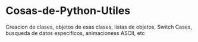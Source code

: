 # Cosas-de-Python-Utiles
Creacion de clases, objetos de esas clases, listas de objetos, Switch Cases, busqueda de datos especificos, animacioness ASCII, etc

